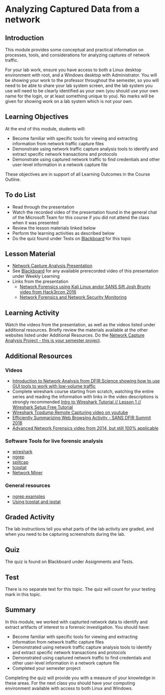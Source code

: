 # Analyzing Captured Data from a network

## Introduction
This module provides some conceptual and practical information on processes, tools, and considerations for analyzing captures of network traffic.

For your lab work, ensure you have access to both a Linux desktop environment with root, and a Windows desktop with Administrator. You will be showing your work to the professor throughout the semester, so you will need to be able to share your lab system screen, and the lab system you use will need to be clearly identified as your own (you should use your own name for the login, or at least something unique to you). No marks will be given for showing work on a lab system which is not your own.


## Learning Objectives
At the end of this module, students will:
   * Become familiar with specific tools for viewing and extracting information from network traffic capture files
   * Demonstrate using network traffic capture analysis tools to identify and extract specific network transactions and protocols
   * Demonstrate using captured network traffic to find credentials and other user-level information in a network capture file

These objectives are in support of all Learning Outcomes in the Course Outline.

## To do List
   * Read through the presentation
   * Watch the recorded video of the presentation found in the general chat of the Microsoft Team for this course if you did not attend the class when it was presented
   * Review the lesson materials linked below
   * Perform the learning activities as described below
   * Do the quiz found under Tests on [Blackboard](https://gc.blackboard.com) for this topic

## Lesson Material
   * [Network Capture Analysis Presentation](Presentations/NETS1032-21W-09-NetworkCaptureAnalysis.pdf)
  * See [Blackboard](https://gc.blackboard.com) for any available prerecorded video of this presentation under Weekly Learning
   * Links from the presentation
      * [Network Forensics using Kali Linux andor SANS Sift Josh Brunty video from Hack3rcon 2016](https://www.youtube.com/watch?v=yRyi_RxXd-M&t=2726s)
      * [Network Forensics and Network Security Monitoring](https://netresec.com)

## Learning Activity
Watch the videos from the presentation, as well as the videos listed under additional resources. Briefly review the materials available at the other websites listed under Additional Resources.
Do the [Network Capture Analysis Project - this is your semester project](Labs/Lab10-Capture-Analysis.html).

## Additional Resources    

### Videos
   * [Introduction to Network Analysis from DFIR.Science showing how to use GUI tools to work with low-volume traffic](https://www.youtube.com/watch?v=evy9ovY98R0&list=PLJu2iQtpGvv-2LtysuTTka7dHt9GKUbxD&index=10)
   * Complete wireshark course starting from scratch, watching the entire series and reading the information with links in the video descriptions is strongly recommended [Intro to Wireshark Tutorial // Lesson 1 // Wireshark Setup Free Tutorial](https://www.youtube.com/watch?v=OU-A2EmVrKQ)
   * [Wireshark Tcpdump Remote Capturing video on youtube](https://www.youtube.com/watch?v=C7nhdAL9oPg)
   * [Efficiently Summarizing Web Browsing Activity - SANS DFIR Summit 2018](https://www.youtube.com/watch?v=ymHqWnnxol8)
   * [Advanced Network Forensics video from 2014, but still 100% applicable](https://www.youtube.com/watch?v=dnobtsHaSvI)

### Software Tools for live forensic analysis
   * [wireshark](https://wireshark.org)
   * [ngrep](http://ngrep.sourceforge.net/usage.html)
   * [splitcap](http://www.netresec.com/?page=SplitCap)
   * [tcpstat](https://linux.die.net/man/1/tcpstat)
   * [Network Miner](https://sourceforge.net/projects/networkminer/files/networkminer/)

### General resources
   * [ngrep examples](https://coderwall.com/p/zqulaw/introduction-to-ngrep)
   * [Using tcpstat and ipstat](https://docs.oracle.com/cd/E36784_01/html/E37476/gmmlr.html)

## Graded Activity
The lab instructions tell you what parts of the lab activity are graded, and when you need to be capturing screenshots during the lab.

## Quiz

The quiz is found on Blackboard under Assignments and Tests.

## Test

There is no separate test for this topic. The quiz will count for your testing mark in this topic.

## Summary
In this module, we worked with capturted network data to identify and extract artifacts of interest to a forensic investigation.
You should have:
   * Become familiar with specific tools for viewing and extracting information from network traffic capture files
   * Demonstrated using network traffic capture analysis tools to identify and extract specific network transactions and protocols
   * Demonstrated using captured network traffic to find credentials and other user-level information in a network capture file
   * Completed your semester project

Completing the quiz will provide you with a measure of your knowledge in these areas. For the next class you should have your computing environment available with access to both Linux and Windows.

